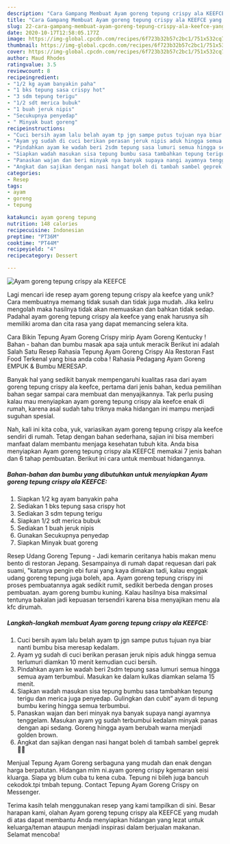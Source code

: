 ```yaml
---
description: "Cara Gampang Membuat Ayam goreng tepung crispy ala KEEFCE yang Lezat"
title: "Cara Gampang Membuat Ayam goreng tepung crispy ala KEEFCE yang Lezat"
slug: 22-cara-gampang-membuat-ayam-goreng-tepung-crispy-ala-keefce-yang-lezat
date: 2020-10-17T12:58:05.177Z
image: https://img-global.cpcdn.com/recipes/6f723b32b57c2bc1/751x532cq70/ayam-goreng-tepung-crispy-ala-keefce-foto-resep-utama.jpg
thumbnail: https://img-global.cpcdn.com/recipes/6f723b32b57c2bc1/751x532cq70/ayam-goreng-tepung-crispy-ala-keefce-foto-resep-utama.jpg
cover: https://img-global.cpcdn.com/recipes/6f723b32b57c2bc1/751x532cq70/ayam-goreng-tepung-crispy-ala-keefce-foto-resep-utama.jpg
author: Maud Rhodes
ratingvalue: 3.5
reviewcount: 8
recipeingredient:
- "1/2 kg ayam banyakin paha"
- "1 bks tepung sasa crispy hot"
- "3 sdm tepung terigu"
- "1/2 sdt merica bubuk"
- "1 buah jeruk nipis"
- "Secukupnya penyedap"
- " Minyak buat goreng"
recipeinstructions:
- "Cuci bersih ayam lalu belah ayam tp jgn sampe putus tujuan nya biar nanti bumbu bisa meresap kedalam."
- "Ayam yg sudah di cuci berikan perasan jeruk nipis aduk hingga semua terlumuri diamkan 10 menit kemudian cuci bersih."
- "Pindahkan ayam ke wadah beri 2sdm tepung sasa lumuri semua hingga semua ayam terbumbui. Masukan ke dalam kulkas diamkan selama 15 menit."
- "Siapkan wadah masukan sisa tepung bumbu sasa tambahkan tepung terigu dan merica juga penyedap. Gulingkan dan cubit” ayam di tepung bumbu kering hingga semua terbumbui."
- "Panaskan wajan dan beri minyak nya banyak supaya nangi ayamnya tenggelam. Masukan ayam yg sudah terbumbui kedalam minyak panas dengan api sedang. Goreng hingga ayam berubah warna menjadi golden brown."
- "Angkat dan sajikan dengan nasi hangat boleh di tambah sambel geprek 👍🏻"
categories:
- Resep
tags:
- ayam
- goreng
- tepung

katakunci: ayam goreng tepung 
nutrition: 148 calories
recipecuisine: Indonesian
preptime: "PT36M"
cooktime: "PT44M"
recipeyield: "4"
recipecategory: Dessert

---
```



![Ayam goreng tepung crispy ala KEEFCE](https://img-global.cpcdn.com/recipes/6f723b32b57c2bc1/751x532cq70/ayam-goreng-tepung-crispy-ala-keefce-foto-resep-utama.jpg)

Lagi mencari ide resep ayam goreng tepung crispy ala keefce yang unik? Cara membuatnya memang tidak susah dan tidak juga mudah. Jika keliru mengolah maka hasilnya tidak akan memuaskan dan bahkan tidak sedap. Padahal ayam goreng tepung crispy ala keefce yang enak harusnya sih memiliki aroma dan cita rasa yang dapat memancing selera kita.

Cara Bikin Tepung Ayam Goreng Crispy mirip Ayam Goreng Kentucky ! Bahan - bahan dan bumbu masak apa saja untuk meracik Berikut ini adalah Salah Satu Resep Rahasia Tepung Ayam Goreng Crispy Ala Restoran Fast Food Terkenal yang bisa anda coba ! Rahasia Pedagang Ayam Goreng EMPUK &amp; Bumbu MERESAP.

Banyak hal yang sedikit banyak mempengaruhi kualitas rasa dari ayam goreng tepung crispy ala keefce, pertama dari jenis bahan, kedua pemilihan bahan segar sampai cara membuat dan menyajikannya. Tak perlu pusing kalau mau menyiapkan ayam goreng tepung crispy ala keefce enak di rumah, karena asal sudah tahu triknya maka hidangan ini mampu menjadi suguhan spesial.


Nah, kali ini kita coba, yuk, variasikan ayam goreng tepung crispy ala keefce sendiri di rumah. Tetap dengan bahan sederhana, sajian ini bisa memberi manfaat dalam membantu menjaga kesehatan tubuh kita. Anda bisa menyiapkan Ayam goreng tepung crispy ala KEEFCE memakai 7 jenis bahan dan 6 tahap pembuatan. Berikut ini cara untuk membuat hidangannya.

<!--inarticleads1-->

##### Bahan-bahan dan bumbu yang dibutuhkan untuk menyiapkan Ayam goreng tepung crispy ala KEEFCE:

1. Siapkan 1/2 kg ayam banyakin paha
1. Sediakan 1 bks tepung sasa crispy hot
1. Sediakan 3 sdm tepung terigu
1. Siapkan 1/2 sdt merica bubuk
1. Sediakan 1 buah jeruk nipis
1. Gunakan Secukupnya penyedap
1. Siapkan  Minyak buat goreng


Resep Udang Goreng Tepung - Jadi kemarin ceritanya habis makan menu bento di restoran Jepang. Sesampainya di rumah dapat requesan dari pak suami, &#34;katanya pengin ebi furai yang kaya dimakan tadi, kalau enggak udang goreng tepung juga boleh, apa. Ayam goreng tepung crispy ini proses pembuatannya agak sedikit rumit, sedikit berbeda dengan proses pembuatan. ayam goreng bumbu kuning. Kalau hasilnya bisa maksimal tentunya bakalan jadi kepuasan tersendiri karena bisa menyajikan menu ala kfc dirumah. 

<!--inarticleads2-->

##### Langkah-langkah membuat Ayam goreng tepung crispy ala KEEFCE:

1. Cuci bersih ayam lalu belah ayam tp jgn sampe putus tujuan nya biar nanti bumbu bisa meresap kedalam.
1. Ayam yg sudah di cuci berikan perasan jeruk nipis aduk hingga semua terlumuri diamkan 10 menit kemudian cuci bersih.
1. Pindahkan ayam ke wadah beri 2sdm tepung sasa lumuri semua hingga semua ayam terbumbui. Masukan ke dalam kulkas diamkan selama 15 menit.
1. Siapkan wadah masukan sisa tepung bumbu sasa tambahkan tepung terigu dan merica juga penyedap. Gulingkan dan cubit” ayam di tepung bumbu kering hingga semua terbumbui.
1. Panaskan wajan dan beri minyak nya banyak supaya nangi ayamnya tenggelam. Masukan ayam yg sudah terbumbui kedalam minyak panas dengan api sedang. Goreng hingga ayam berubah warna menjadi golden brown.
1. Angkat dan sajikan dengan nasi hangat boleh di tambah sambel geprek 👍🏻


Menjual Tepung Ayam Goreng serbaguna yang mudah dan enak dengan harga berpatutan. Hidangan mlm ni.ayam goreng crispy kgemaran seisi kluarga. Siapa yg blum cuba tu kena cuba. Tepung ni bileh juga bancuh cekodok.tpi tmbah tepung. Contact Tepung Ayam Goreng Crispy on Messenger. 

Terima kasih telah menggunakan resep yang kami tampilkan di sini. Besar harapan kami, olahan Ayam goreng tepung crispy ala KEEFCE yang mudah di atas dapat membantu Anda menyiapkan hidangan yang lezat untuk keluarga/teman ataupun menjadi inspirasi dalam berjualan makanan. Selamat mencoba!

